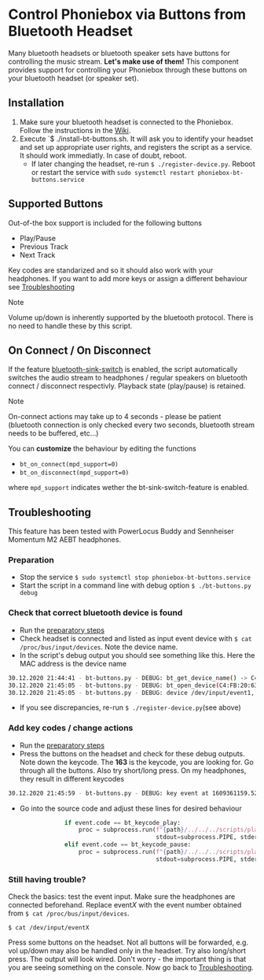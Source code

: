 # Control Phoniebox via Buttons from Bluetooth Headset

Many bluetooth headsets or bluetooth speaker sets have buttons for controlling the music stream. **Let's make use of them!**
This component provides support for controlling your Phoniebox through these buttons on your bluetooth headset (or speaker set).

## Installation

1. Make sure your bluetooth headset is connected to the Phoniebox. Follow the instructions in the [Wiki](https://github.com/MiczFlor/RPi-Jukebox-RFID/wiki/Connecting_Bluetooth_device_to_Phoniebox).
2. Execute `$ ./install-bt-buttons.sh. It will ask you to identify your headset and set up appropriate user rights, and registers the script as a service. It should work immediatly. In case of doubt, reboot.
    - If later changing the headset, re-run `$ ./register-device.py`. Reboot or restart the service with `sudo systemctl restart phoniebox-bt-buttons.service`

## Supported Buttons

Out-of-the box support is included for the following buttons

- Play/Pause
- Previous Track
- Next Track

Key codes are standarized and so it should also work with your headphones. If you want to add more keys or assign a different behaviour see [Troubleshooting](#troubleshooting)

> [!NOTE]
> Volume up/down is inherently supported by the bluetooth protocol. There is no need to handle these by this script.

## On Connect / On Disconnect

If the feature [bluetooth-sink-switch](../../bluetooth-sink-switch) is enabled, the script automatically switches the audio stream to headphones / regular speakers on bluetooth connect / disconnect  respectivly. Playback state (play/pause) is retained.

 > [!NOTE]
 > On-connect actions may take up to 4 seconds - please be patient (bluetooth connection is only checked every two seconds, bluetooth stream needs to be buffered, etc...)

You can **customize** the behaviour by editing the functions

- `bt_on_connect(mpd_support=0)`
- `bt_on_disconnect(mpd_support=0)`

where `mpd_support` indicates wether the bt-sink-switch-feature is enabled.

## Troubleshooting

This feature has been tested with PowerLocus Buddy and Sennheiser Momentum M2 AEBT headphones.

### Preparation

- Stop the service `$ sudo systemctl stop phoniebox-bt-buttons.service`
- Start the script in a command line with debug option `$ ./bt-buttons.py debug`

### Check that correct bluetooth device is found

- Run the [preparatory steps](#preparation)
- Check headset is connected and listed as input event device with `$ cat /proc/bus/input/devices`. Note the device name.
- In the script's debug output you should see something like this. Here the MAC address is the device name

~~~bash
30.12.2020 21:44:41 - bt-buttons.py - DEBUG: bt_get_device_name() -> C4:FB:20:63:A7:F2
30.12.2020 21:45:05 - bt-buttons.py - DEBUG: bt_open_device(C4:FB:20:63:A7:F2): Device 'C4:FB:20:63:A7:F2' search success
30.12.2020 21:45:05 - bt-buttons.py - DEBUG: device /dev/input/event1, name "C4:FB:20:63:A7:F2", phys ""
~~~

- If you see discrepancies, re-run `$ ./register-device.py`(see above)

### Add key codes / change actions

- Run the [preparatory steps](#preparation)
- Press the buttons on the headset and check for these debug outputs. Note down the keycode. The **163** is the keycode, you are looking for. Go through all the buttons. Also try short/long press. On my headphones, they result in different keycodes

~~~bash
30.12.2020 21:45:59 - bt-buttons.py - DEBUG: key event at 1609361159.529679, 163 (KEY_NEXTSONG), down
~~~

- Go into the source code and adjust these lines for desired behaviour

~~~python
                if event.code == bt_keycode_play:
                    proc = subprocess.run(f"{path}/../../../scripts/playout_controls.sh -c=playerpause", shell=True, check=False,
                                          stdout=subprocess.PIPE, stderr=subprocess.STDOUT)
                elif event.code == bt_keycode_pause:
                    proc = subprocess.run(f"{path}/../../../scripts/playout_controls.sh -c=playerpause", shell=True, check=False,
                                          stdout=subprocess.PIPE, stderr=subprocess.STDOUT)

~~~

### Still having trouble?

Check the basics: test the event input. Make sure the headphones are connected beforehand. Replace event*X* with the event number obtained from `$ cat /proc/bus/input/devices`.

```$ cat /dev/input/eventX```

Press some buttons on the headset. Not all buttons will be forwarded, e.g. vol up/down may also be handled only in the headset.
Try also long/short press. The output will look wired. Don't worry - the important thing is that you are seeing something on the console. Now go back to [Troubleshooting](#troubleshooting).

